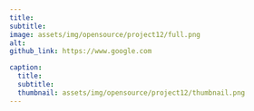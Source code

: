 ```yaml
---
title: 
subtitle: 
image: assets/img/opensource/project12/full.png
alt: 
github_link: https://www.google.com

caption:
  title: 
  subtitle: 
  thumbnail: assets/img/opensource/project12/thumbnail.png
---
```

